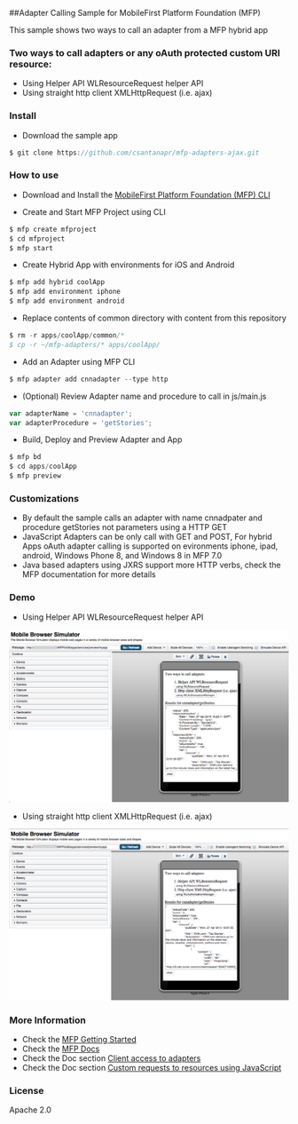 ##Adapter Calling Sample for MobileFirst Platform Foundation (MFP)

This sample shows two ways to call an adapter from a MFP hybrid app

### Two ways to call adapters or any oAuth protected custom URI resource:

- Using Helper API WLResourceRequest helper API
- Using straight http client XMLHttpRequest (i.e. ajax)


### Install

- Download the sample app

```javascript
$ git clone https://github.com/csantanapr/mfp-adapters-ajax.git
````


### How to use

- Download and Install the [MobileFirst Platform Foundation (MFP) CLI](https://developer.ibm.com/mobilefirstplatform/install/#clui)


- Create and Start MFP Project using CLI

```javascript
$ mfp create mfproject
$ cd mfproject
$ mfp start
````

- Create Hybrid App with environments for iOS and Android

```javascript
$ mfp add hybrid coolApp
$ mfp add environment iphone
$ mfp add environment android
````

- Replace contents of common directory with content from this repository

```javascript
$ rm -r apps/coolApp/common/*
$ cp -r ~/mfp-adapters/* apps/coolApp/
```

- Add an Adapter using MFP CLI

```javascript
$ mfp adapter add cnnadapter --type http
```

- (Optional) Review Adapter name and procedure to call in js/main.js

```javascript
var adapterName = 'cnnadapter';
var adapterProcedure = 'getStories';
```

- Build, Deploy and Preview Adapter and App

```javascript
$ mfp bd
$ cd apps/coolApp
$ mfp preview
```

### Customizations
- By default the sample calls an adapter with name cnnadpater and procedure getStories not parameters using a HTTP GET
- JavaScript Adapters can be only call with GET and POST, For hybrid Apps oAuth adapter calling is supported on evironments iphone, ipad, android, Windows Phone 8, and Windows 8 in MFP 7.0
- Java based adapters using JXRS support more HTTP verbs, check the MFP documentation for more details

### Demo

- Using Helper API WLResourceRequest helper API

![Picture of screenshot of Mobile Browser Simulator Using Helper API](mbs_preview_helper.png "Mobile Browser Simulator Helper API")

- Using straight http client XMLHttpRequest (i.e. ajax)

![Picture of screenshot of Mobile Browser Simulator Using Ajax API](mbs_preview_ajax.png "Mobile Browser Simulator Ajax")

### More Information

- Check the [MFP Getting Started](https://developer.ibm.com/mobilefirstplatform/documentation/getting-started/)
- Check the [MFP Docs](http://www-01.ibm.com/support/knowledgecenter/SSNJXP/welcome.html)
- Check the Doc section [Client access to adapters](http://www-01.ibm.com/support/knowledgecenter/SSHS8R_7.0.0/com.ibm.worklight.dev.doc/devref/c_client_access_to_adap.html)
- Check the Doc section [Custom requests to resources using JavaScript](http://www-01.ibm.com/support/knowledgecenter/SSHS8R_7.0.0/com.ibm.worklight.dev.doc/dev/c_custom_request_to_resource_hybrid.html)

### License
Apache 2.0
